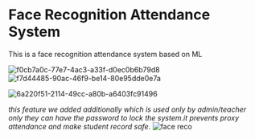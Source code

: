 # Face Recognition Attendance System
This is a face recognition attendance system based on ML


![f0cb7a0c-77e7-4ac3-a33f-d0ec0b6b79d8](https://github.com/Kunjal-sketch/Attendance_system/assets/82381473/83b5f4ac-d694-43be-95c1-e095b0991ce5)
![f7d44485-90ac-46f9-be14-80e95dde0e7a](https://github.com/Kunjal-sketch/Attendance_system/assets/82381473/e4ca145b-3c6d-40cd-a940-319199c2aa6e)


![6a220f51-2114-49cc-a80b-a6403fc91496](https://github.com/Kunjal-sketch/Attendance_system/assets/82381473/0874e00c-e1bf-450b-a363-be9c552d703f)

*this feature we added additionally which is used only by admin/teacher
only they can have the password to lock the system.it prevents proxy attendance and make student record safe.*
![face reco](https://github.com/Kunjal-sketch/Attendance_system/assets/82381473/aac54884-0e5c-4b0f-bad6-dfa17a4599ec)
